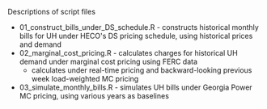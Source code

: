 Descriptions of script files

* 01_construct_bills_under_DS_schedule.R - constructs historical monthly bills for UH under HECO's DS pricing schedule, using historical prices and demand
* 02_marginal_cost_pricing.R - calculates charges for historical UH demand under marginal cost pricing using FERC data
  * calculates under real-time pricing and backward-looking previous week load-weighted MC pricing
* 03_simulate_monthly_bills.R - simulates UH bills under Georgia Power MC pricing, using various years as baselines
